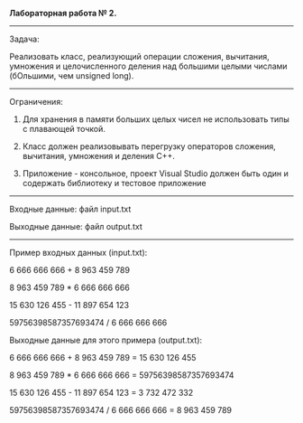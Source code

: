 **Лабораторная работа № 2.**
***
Задача: 

Реализовать класс, реализующий операции сложения, вычитания, умножения и 
целочисленного деления над большими целыми числами (бОльшими, чем unsigned long).
***
Ограничения:

1. Для хранения в памяти больших целых чисел не использовать типы с плавающей
точкой.

2. Класс должен реализовывать перегрузку операторов сложения, вычитания,
умножения и деления C++.

3. Приложение - консольное, проект Visual Studio должен быть один и содержать
библиотеку и тестовое приложение
***
Входные данные: файл input.txt

Выходные данные: файл output.txt
***
Пример входных данных (input.txt):

6 666 666 666 + 8 963 459 789

8 963 459 789 * 6 666 666 666

15 630 126 455 - 11 897 654 123

59756398587357693474 / 6 666 666 666

Выходные данные для этого примера (output.txt):

6 666 666 666 + 8 963 459 789 = 15 630 126 455

8 963 459 789 * 6 666 666 666 = 59756398587357693474

15 630 126 455 - 11 897 654 123 = 3 732 472 332

59756398587357693474 / 6 666 666 666 = 8 963 459 789